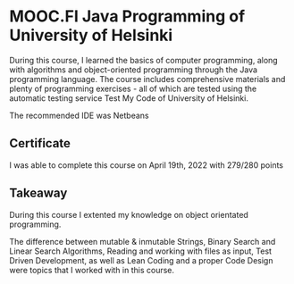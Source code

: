 # MOOC.FI Java Programming of University of Helsinki

During this course, I learned the basics of computer programming, along with algorithms and object-oriented programming through the Java programming language. The course includes comprehensive materials and plenty of programming exercises - all of which are tested using the automatic testing service Test My Code of University of Helsinki.

The recommended IDE was Netbeans

## Certificate
I was able to complete this course on April 19th, 2022 with 279/280 points 

## Takeaway

During this course I extented my knowledge on object orientated programming. 

The difference between mutable & inmutable Strings, Binary Search and Linear Search Algorithms, Reading and working with files as input, Test Driven Development, as well as Lean Coding and a proper Code Design were topics that I worked with in this course. 
